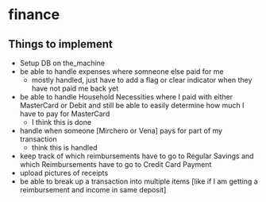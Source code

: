 # finance

## Things to implement
 - Setup DB on the_machine
 - be able to handle expenses where somneone else paid for me 
   - mostly handled, just have to add a flag or clear indicator when they have not paid me back yet 
 - be able to handle Household Necessities where I paid with either MasterCard or Debit and still be able to easily determine how much I have to pay for MasterCard
   - I think this is done
 - handle when someone [Mirchero or Vena] pays for part of my transaction
   - think this is handled
 - keep track of which reimbursements have to go to Regular Savings and which Reimbursements have to go to Credit Card Payment
 - upload pictures of receipts
 - be able to break up a transaction into multiple items [like if I am getting a reimbursement and income in same deposit]